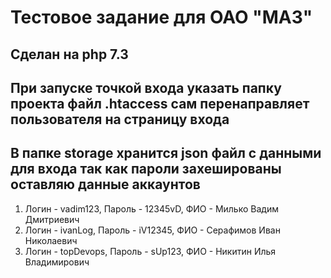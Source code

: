 # Тестовое задание для ОАО "МАЗ"

## Сделан на php 7.3
## При запуске точкой входа указать папку проекта файл .htaccess сам перенаправляет пользователя на страницу входа
## В папке storage хранится json файл с данными для входа так как пароли захешированы оставляю данные аккаунтов
1. Логин - vadim123, Пароль - 12345vD, ФИО - Милько Вадим Дмитриевич
2. Логин - ivanLog, Пароль - iV12345, ФИО - Серафимов Иван Николаевич
3. Логин - topDevops, Пароль - sUp123, ФИО - Никитин Илья Владимирович